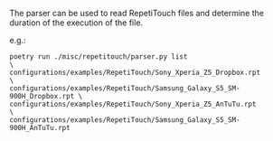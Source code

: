 The parser can be used to read RepetiTouch files and determine the duration of the execution of the file.

e.g.:
```
poetry run ./misc/repetitouch/parser.py list                              \
configurations/examples/RepetiTouch/Sony_Xperia_Z5_Dropbox.rpt            \
configurations/examples/RepetiTouch/Samsung_Galaxy_S5_SM-900H_Dropbox.rpt \
configurations/examples/RepetiTouch/Sony_Xperia_Z5_AnTuTu.rpt             \
configurations/examples/RepetiTouch/Samsung_Galaxy_S5_SM-900H_AnTuTu.rpt
```
